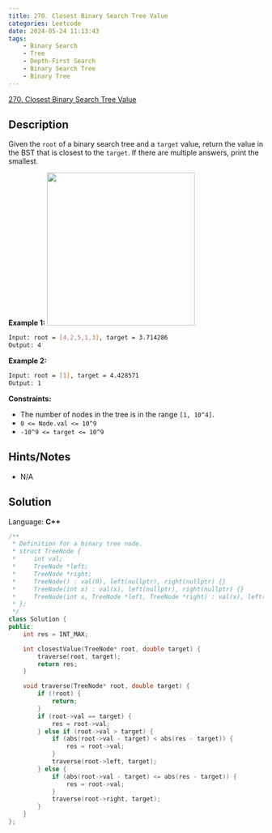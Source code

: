 ```yaml
---
title: 270. Closest Binary Search Tree Value
categories: Leetcode
date: 2024-05-24 11:13:43
tags:
    - Binary Search
    - Tree
    - Depth-First Search
    - Binary Search Tree
    - Binary Tree
---
```


[270. Closest Binary Search Tree Value](https://leetcode.com/problems/closest-binary-search-tree-value/description/)

## Description

Given the `root` of a binary search tree and a `target` value, return the value in the BST that is closest to the `target`. If there are multiple answers, print the smallest.

**Example 1:**
<img alt="" src="https://assets.leetcode.com/uploads/2021/03/12/closest1-1-tree.jpg" style="width: 292px; height: 302px;">

```bash
Input: root = [4,2,5,1,3], target = 3.714286
Output: 4
```

**Example 2:**

```bash
Input: root = [1], target = 4.428571
Output: 1
```

**Constraints:**

- The number of nodes in the tree is in the range `[1, 10^4]`.
- `0 <= Node.val <= 10^9`
- `-10^9 <= target <= 10^9`

## Hints/Notes

- N/A

## Solution

Language: **C++**

```C++
/**
 * Definition for a binary tree node.
 * struct TreeNode {
 *     int val;
 *     TreeNode *left;
 *     TreeNode *right;
 *     TreeNode() : val(0), left(nullptr), right(nullptr) {}
 *     TreeNode(int x) : val(x), left(nullptr), right(nullptr) {}
 *     TreeNode(int x, TreeNode *left, TreeNode *right) : val(x), left(left), right(right) {}
 * };
 */
class Solution {
public:
    int res = INT_MAX;

    int closestValue(TreeNode* root, double target) {
        traverse(root, target);
        return res;
    }

    void traverse(TreeNode* root, double target) {
        if (!root) {
            return;
        }
        if (root->val == target) {
            res = root->val;
        } else if (root->val > target) {
            if (abs(root->val - target) < abs(res - target)) {
                res = root->val;
            }
            traverse(root->left, target);
        } else {
            if (abs(root->val - target) <= abs(res - target)) {
                res = root->val;
            }
            traverse(root->right, target);
        }
    }
};
```
